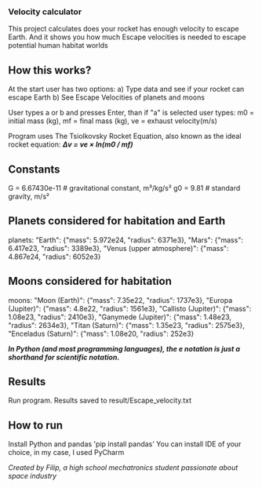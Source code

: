### Velocity calculator ###
This project calculates does your rocket has enough velocity to escape Earth. And it shows you how much Escape velocities is needed to escape potential human habitat worlds

## How this works? ##
At the start user has two options:
a) Type data and see if your rocket can escape Earth
b) See Escape Velocities of planets and moons

User types a or b and presses Enter, than if "a" is selected user types:
m0 = initial mass (kg),
mf = final mass (kg),
ve = exhaust velocity(m/s)

Program uses The Tsiolkovsky Rocket Equation, also known as the ideal rocket equation:
***Δv = ve × ln(m0 / mf)***

## Constants
G = 6.67430e-11  # gravitational constant, m³/kg/s²
g0 = 9.81        # standard gravity, m/s²

## Planets considered for habitation and Earth
planets:
    "Earth": {"mass": 5.972e24, "radius": 6371e3},
    "Mars": {"mass": 6.417e23, "radius": 3389e3},
    "Venus (upper atmosphere)": {"mass": 4.867e24, "radius": 6052e3}

## Moons considered for habitation
moons:
    "Moon (Earth)": {"mass": 7.35e22, "radius": 1737e3},
    "Europa (Jupiter)": {"mass": 4.8e22, "radius": 1561e3},
    "Callisto (Jupiter)": {"mass": 1.08e23, "radius": 2410e3},
    "Ganymede (Jupiter)": {"mass": 1.48e23, "radius": 2634e3},
    "Titan (Saturn)": {"mass": 1.35e23, "radius": 2575e3},
    "Enceladus (Saturn)": {"mass": 1.08e20, "radius": 252e3}

***In Python (and most programming languages), the e notation is just a shorthand for scientific notation.***

## Results
Run program.
Results saved to result/Escape_velocity.txt

## How to run
Install Python and pandas 'pip install pandas'
You can install IDE of your choice, in my case, I used PyCharm


*Created by Filip, a high school mechatronics student passionate about space industry*




